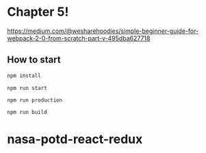 # Chapter 5!

https://medium.com/@wesharehoodies/simple-beginner-guide-for-webpack-2-0-from-scratch-part-v-495dba627718

## How to start

```bash
npm install
```

```
npm run start
```

```
npm run production
```

```
npm run build
```
# nasa-potd-react-redux
